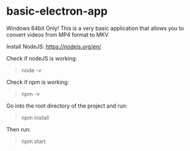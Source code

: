 # basic-electron-app
Windows 64bit Only! This is a very basic application that allows you to convert videos from MP4 format to MKV

Install NodeJS: https://nodejs.org/en/

Check if nodeJS is working:
> node -v

Check if npm is working:
> npm -v

Go into the root directory of the project and run:
> npm install

Then run:
> npm start
